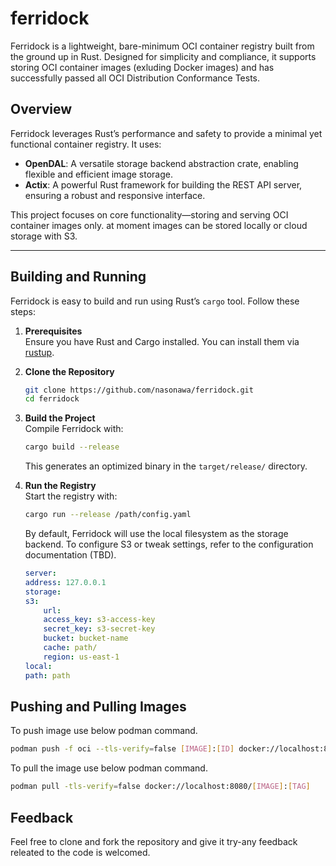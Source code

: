 # ferridock

Ferridock is a lightweight, bare-minimum OCI container registry built from the ground up in Rust. Designed for simplicity and compliance, it supports storing OCI container images (exluding Docker images) and has successfully passed all OCI Distribution Conformance Tests.

## Overview

Ferridock leverages Rust’s performance and safety to provide a minimal yet functional container registry. It uses:
- **OpenDAL**: A versatile storage backend abstraction crate, enabling flexible and efficient image storage.
- **Actix**: A powerful Rust framework for building the REST API server, ensuring a robust and responsive interface.

This project focuses on core functionality—storing and serving OCI container images only. at moment images can be stored locally or cloud storage with S3.

---
## Building and Running

Ferridock is easy to build and run using Rust’s `cargo` tool. Follow these steps:

1. **Prerequisites**  
   Ensure you have Rust and Cargo installed. You can install them via [rustup](https://rustup.rs/).

2. **Clone the Repository**  
   ```bash
   git clone https://github.com/nasonawa/ferridock.git
   cd ferridock
   ```

3. **Build the Project**  
   Compile Ferridock with:
   ```bash
   cargo build --release
   ```
   This generates an optimized binary in the `target/release/` directory.

4. **Run the Registry**  
   Start the registry with:
   ```bash
   cargo run --release /path/config.yaml
   ```
   By default, Ferridock will use the local filesystem as the storage backend. To configure S3 or tweak settings, refer to the configuration documentation (TBD).

    ```yaml
    server:
    address: 127.0.0.1
    storage:
    s3:
        url: 
        access_key: s3-access-key
        secret_key: s3-secret-key
        bucket: bucket-name
        cache: path/
        region: us-east-1
    local:
    path: path
    ```

## Pushing and Pulling Images

To push image use below podman command. 

   ```bash
   podman push -f oci --tls-verify=false [IMAGE]:[ID] docker://localhost:8080/[IMAGE]:[TAG]
   ```

To pull the image use below podman command. 

   ```bash
   podman pull -tls-verify=false docker://localhost:8080/[IMAGE]:[TAG]
   ```
## Feedback

Feel free to clone and fork the repository and give it try-any feedback releated to the code is welcomed. 